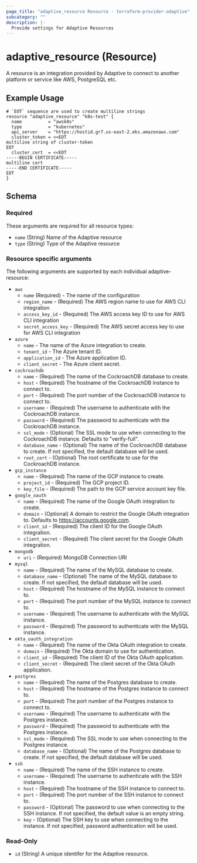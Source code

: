 ```yaml
---
page_title: "adaptive_resource Resource - terraform-provider-adaptive"
subcategory: ""
description: |-
  Provide settings for Adaptive Resources
---
```


# adaptive_resource (Resource)

A resource is an integration provided by Adaptive to connect to another platform or service like AWS, PostgreSQL etc.

## Example Usage

```hcl
# `EOT` sequence are used to create multiline strings
resource "adaptive_resource" "k8s-test" {
  name          = "awsk8s"
  type          = "kubernetes"
  api_server    = "https://hostid.gr7.us-east-2.eks.amazonaws.com"
  cluster_token = <<EOT
multiline string of cluster-token
EOT
  cluster_cert  = <<EOT
-----BEGIN CERTIFICATE-----
multiline cert
-----END CERTIFICATE-----
EOT
}

```

<!-- schema generated by tfplugindocs -->

## Schema

### Required

These arguments are required for all resource types:

- `name` (String) Name of the Adaptive resource
- `type` (String) Type of the Adaptive resource

### Resource specific arguments

The following arguments are supported by each individual adaptive-resource:

- `aws`
  - `name` (Required) - The name of the configuration
  - `region_name` - (Required) The AWS region name to use for AWS CLI integration
  - `access_key_id` - (Required) The AWS access key ID to use for AWS CLI integration
  - `secret_access_key` - (Required) The AWS secret access key to use for AWS CLI integration
- `azure`
  - `name` - The name of the Azure integration to create.
  - `tenant_id` - The Azure tenant ID.
  - `application_id` - The Azure application ID.
  - `client_secret` - The Azure client secret.
- `cockroachdb`
  - `name` - (Required) The name of the CockroachDB database to create.
  - `host` - (Required) The hostname of the CockroachDB instance to connect to.
  - `port` - (Required) The port number of the CockroachDB instance to connect to.
  - `username` - (Required) The username to authenticate with the CockroachDB instance.
  - `password` - (Required) The password to authenticate with the CockroachDB instance.
  - `ssl_mode` - (Optional) The SSL mode to use when connecting to the CockroachDB instance. Defaults to "verify-full".
  - `database_name` - (Optional) The name of the CockroachDB database to create. If not specified, the default database will be used.
  - `root_cert` - (Optional) The root certificate to use for the CockroachDB instance.
- `gcp_instance`
  - `name` - (Required) The name of the GCP instance to create.
  - `project_id` - (Required) The GCP project ID.
  - `key_file` - (Required) The path to the GCP service account key file.
- `google_oauth`
  - `name` - (Required) The name of the Google OAuth integration to create.
  - `domain` - (Optional) A domain to restrict the Google OAuth integration to. Defaults to https://accounts.google.com.
  - `client_id` - (Required) The client ID for the Google OAuth integration.
  - `client_secret` - (Required) The client secret for the Google OAuth integration.
- `mongodb`
  - `uri` - (Required) MongoDB Connection URI
- `mysql`
  - `name` - (Required) The name of the MySQL database to create.
  - `database_name` - (Optional) The name of the MySQL database to create. If not specified, the default database will be used.
  - `host` - (Required) The hostname of the MySQL instance to connect to.
  - `port` - (Required) The port number of the MySQL instance to connect to.
  - `username` - (Required) The username to authenticate with the MySQL instance.
  - `password` - (Required) The password to authenticate with the MySQL instance.
- `okta_oauth_integration`
  - `name` - (Required) The name of the Okta OAuth integration to create.
  - `domain` - (Required) The Okta domain to use for authentication.
  - `client_id` - (Required) The client ID of the Okta OAuth application.
  - `client_secret` - (Required) The client secret of the Okta OAuth application.
- `postgres`
  - `name` - (Required) The name of the Postgres database to create.
  - `host` - (Required) The hostname of the Postgres instance to connect to.
  - `port` - (Required) The port number of the Postgres instance to connect to.
  - `username` - (Required) The username to authenticate with the Postgres instance.
  - `password` - (Required) The password to authenticate with the Postgres instance.
  - `ssl_mode` - (Required) The SSL mode to use when connecting to the Postgres instance.
  - `database_name` - (Optional) The name of the Postgres database to create. If not specified, the default database will be used.
- `ssh`
  - `name` - (Required) The name of the SSH instance to create.
  - `username` - (Required) The username to authenticate with the SSH instance.
  - `host` - (Required) The hostname of the SSH instance to connect to.
  - `port` - (Required) The port number of the SSH instance to connect to.
  - `password` - (Optional) The password to use when connecting to the SSH instance. If not specified, the default value is an empty string.
  - `key` - (Optional) The SSH key to use when connecting to the instance. If not specified, password authentication will be used.

### Read-Only

- `id` (String) A unique identifer for the Adaptive resource.
